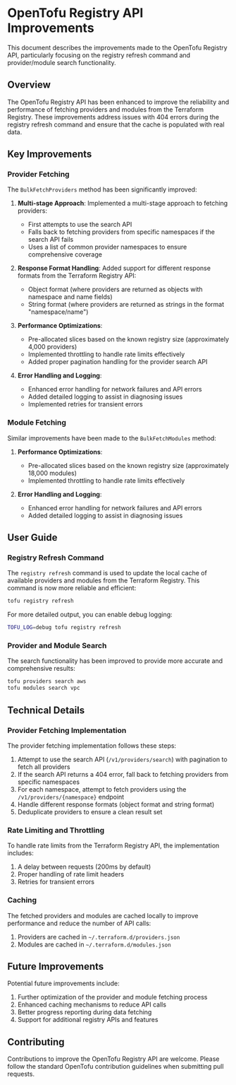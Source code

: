# OpenTofu Registry API Improvements

This document describes the improvements made to the OpenTofu Registry API, particularly focusing on the registry refresh command and provider/module search functionality.

## Overview

The OpenTofu Registry API has been enhanced to improve the reliability and performance of fetching providers and modules from the Terraform Registry. These improvements address issues with 404 errors during the registry refresh command and ensure that the cache is populated with real data.

## Key Improvements

### Provider Fetching

The `BulkFetchProviders` method has been significantly improved:

1. **Multi-stage Approach**: Implemented a multi-stage approach to fetching providers:
   - First attempts to use the search API
   - Falls back to fetching providers from specific namespaces if the search API fails
   - Uses a list of common provider namespaces to ensure comprehensive coverage

2. **Response Format Handling**: Added support for different response formats from the Terraform Registry API:
   - Object format (where providers are returned as objects with namespace and name fields)
   - String format (where providers are returned as strings in the format "namespace/name")

3. **Performance Optimizations**:
   - Pre-allocated slices based on the known registry size (approximately 4,000 providers)
   - Implemented throttling to handle rate limits effectively
   - Added proper pagination handling for the provider search API

4. **Error Handling and Logging**:
   - Enhanced error handling for network failures and API errors
   - Added detailed logging to assist in diagnosing issues
   - Implemented retries for transient errors

### Module Fetching

Similar improvements have been made to the `BulkFetchModules` method:

1. **Performance Optimizations**:
   - Pre-allocated slices based on the known registry size (approximately 18,000 modules)
   - Implemented throttling to handle rate limits effectively

2. **Error Handling and Logging**:
   - Enhanced error handling for network failures and API errors
   - Added detailed logging to assist in diagnosing issues

## User Guide

### Registry Refresh Command

The `registry refresh` command is used to update the local cache of available providers and modules from the Terraform Registry. This command is now more reliable and efficient:

```bash
tofu registry refresh
```

For more detailed output, you can enable debug logging:

```bash
TOFU_LOG=debug tofu registry refresh
```

### Provider and Module Search

The search functionality has been improved to provide more accurate and comprehensive results:

```bash
tofu providers search aws
tofu modules search vpc
```

## Technical Details

### Provider Fetching Implementation

The provider fetching implementation follows these steps:

1. Attempt to use the search API (`/v1/providers/search`) with pagination to fetch all providers
2. If the search API returns a 404 error, fall back to fetching providers from specific namespaces
3. For each namespace, attempt to fetch providers using the `/v1/providers/{namespace}` endpoint
4. Handle different response formats (object format and string format)
5. Deduplicate providers to ensure a clean result set

### Rate Limiting and Throttling

To handle rate limits from the Terraform Registry API, the implementation includes:

1. A delay between requests (200ms by default)
2. Proper handling of rate limit headers
3. Retries for transient errors

### Caching

The fetched providers and modules are cached locally to improve performance and reduce the number of API calls:

1. Providers are cached in `~/.terraform.d/providers.json`
2. Modules are cached in `~/.terraform.d/modules.json`

## Future Improvements

Potential future improvements include:

1. Further optimization of the provider and module fetching process
2. Enhanced caching mechanisms to reduce API calls
3. Better progress reporting during data fetching
4. Support for additional registry APIs and features

## Contributing

Contributions to improve the OpenTofu Registry API are welcome. Please follow the standard OpenTofu contribution guidelines when submitting pull requests.
